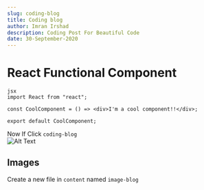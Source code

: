 ```yaml
---
slug: coding-blog
title: Coding blog
author: Imran Irshad
description: Coding Post For Beautiful Code
date: 30-September-2020
---
```


# React Functional Component

```
jsx
import React from "react";

const CoolComponent = () => <div>I'm a cool component!!</div>;

export default CoolComponent;

```

Now If  Click `coding-blog`  
![Alt Text](https://dev-to-uploads.s3.amazonaws.com/i/odmz8jspshglv9fbdg3j.png)

## Images

Create a new file in `content`  named `image-blog`